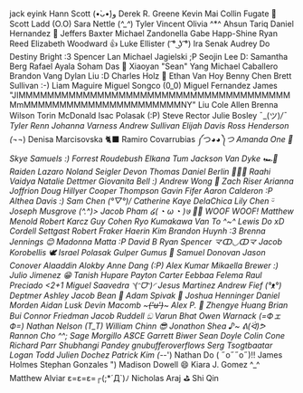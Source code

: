 jack eyink
Hann Scott (•̀ᴗ•́)و
Derek R. Greene
Kevin Mai
Collin Fugate 🤯
Scott Ladd (O.O)
Sara Nettle (*^\_^*)
Tyler Vincent
Olivia ^*^
Ahsun Tariq
Daniel Hernandez 👋
Jeffers Baxter
Michael Zandonella
Gabe Happ-Shine
Ryan Reed
Elizabeth Woodward 👍
Luke Ellister ( ͡° ͜ʖ ͡°)
Ira Senak
Audrey Do
Destiny Bright :3
Spencer Lan
Michael  Jagielski ;P
Seojin Lee D:
Samantha Berg
Rafael Ayala
Soham Das 🦫
Xiaoyan "Sean" Yang
Michael Caballero
Brandon Vang
Dylan Liu :D
Charles Holz 💾
Ethan Van Hoy
Benny Chen
Brett Sullivan :-)
Liam Maguire
Miguel Songco (0\_0)
Miguel Fernandez
James "JIMMMMMMMMMMMMMMMMMMMMMMMMMMMMMMMMMMMMMMMmMMMMMMMMMMMMMMMMMMMMMMNY" Liu
Cole Allen
Brenna Wilson
Torin McDonald
Isac Polasak (:P)
Steve Rector
Julie Bosley ¯\_(ツ)_/¯
Tyler Renn
Johanna Varness
Andrew Sullivan
Elijah Davis
Ross Henderson (¬_¬)
Denisa Marcisovska 🐈‍⬛
Ramiro Covarrubias ༼つ◕_◕༽つ
Amanda One 🦦
Skye Samuels :)
Forrest Roudebush
Elkana Tum
Jackson Van Dyke 🏎️🏁
Raiden Lazaro
Noland Seigler
Devon Thomas
Daniel Berlin 🙏🙏🙏
Raahi Vaidya
Natalie Dettmer
Giovanita Bell :)
Andrew Wong 🎉
Zach Riser
Arianna Joffrion
Doug Hillyer
Cooper Thompson
Gavin Fifer
Aaron Calderon :P
Althea Davis :)
Sam Chen (°▽°)/
Catherine Kaye DelaChica
Lily Chen ᵕ̈
Joseph Musgrove (^.^)>
Jacob Pham ໒( ◔ ω ◔ )७ 🐕‍🦺 WOOF WOOF!
Matthew Menold
Robert Karcz
Guy Cohen
Ryo Kumakawa
Van To ^~^
Lewis Do xD
Cordell Settgast
Robert Fraker
Haerin Kim
Brandon Huynh :3
Brenna Jennings 😊
Madonna Matta :P
David B 
Ryan Spencer 龴ↀ◡ↀ龴
Jacob Korobellis 
🕊 Israel Polasak
Gulper Gumus 🌸
Samuel Donovan
Jason Conover
Alaaddin Alokby
Anne Dang (:P)
Alex Kumar
Mikaella Brewer :)
Julio Jimenez 😁
Tanish Hupare
Payton Carter
Eebbaa Felema
Raul Preciado <2+1
Miguel Saavedra ◝(ᵔᗜᵔ)◜
Jesus Martinez
Andrew Fief (°ᴥ°)
Deptmer Ashley
Jacob Bean 🐇
Adam Spivak 🚗
Joshua Henninger
Daniel Morden
Aidan Lusk
Devin Macomb ~~~('u')~~~
Alex P. 🐣
Zhengye Huang
Brian Bui
Connor Friedman
Jacob Ruddell ඞ
Varun Bhat
Owen Warnack (=ФェФ=)
Nathan Nelson (T_T)
William Chinn 😎
Jonathon Shea ♪~ ᕕ(ᐛ)ᕗ
Rannon Cho ^^;
Sage Morgillo AS̸CE
Garrett Biwer
Sean Doyle
Colin Cone
Richard Parr
Shubhangi Pandey
gnubufferoverflows
Serg Tsogtbaatar
Logan Todd
Julien Dochez
Patrick Kim (-_-')
Nathan Do ( ˶o˶˶o˶)!!
James Holmes
Stephan Gonzales ")
Madison Dowell 😄
Kiara J. Gomez ^_^
Matthew Alviar ε=ε=ε=┌(;\*´Д`)ﾉ
Nicholas Araj ⛳️
Shi Qin
